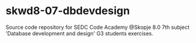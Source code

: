 # skwd8-07-dbdevdesign
Source code repository for SEDC Code Academy @Skopje 8.0 7th subject 'Database development and design' G3 students exercises.
